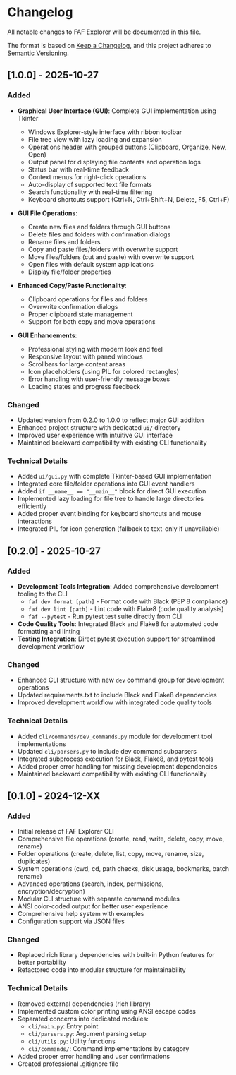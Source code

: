 # Changelog

All notable changes to FAF Explorer will be documented in this file.

The format is based on [Keep a Changelog](https://keepachangelog.com/en/1.0.0/),
and this project adheres to [Semantic Versioning](https://semver.org/spec/v2.0.0.html).

## [1.0.0] - 2025-10-27

### Added

- **Graphical User Interface (GUI)**: Complete GUI implementation using Tkinter
  - Windows Explorer-style interface with ribbon toolbar
  - File tree view with lazy loading and expansion
  - Operations header with grouped buttons (Clipboard, Organize, New, Open)
  - Output panel for displaying file contents and operation logs
  - Status bar with real-time feedback
  - Context menus for right-click operations
  - Auto-display of supported text file formats
  - Search functionality with real-time filtering
  - Keyboard shortcuts support (Ctrl+N, Ctrl+Shift+N, Delete, F5, Ctrl+F)

- **GUI File Operations**:
  - Create new files and folders through GUI buttons
  - Delete files and folders with confirmation dialogs
  - Rename files and folders
  - Copy and paste files/folders with overwrite support
  - Move files/folders (cut and paste) with overwrite support
  - Open files with default system applications
  - Display file/folder properties

- **Enhanced Copy/Paste Functionality**:
  - Clipboard operations for files and folders
  - Overwrite confirmation dialogs
  - Proper clipboard state management
  - Support for both copy and move operations

- **GUI Enhancements**:
  - Professional styling with modern look and feel
  - Responsive layout with paned windows
  - Scrollbars for large content areas
  - Icon placeholders (using PIL for colored rectangles)
  - Error handling with user-friendly message boxes
  - Loading states and progress feedback

### Changed

- Updated version from 0.2.0 to 1.0.0 to reflect major GUI addition
- Enhanced project structure with dedicated `ui/` directory
- Improved user experience with intuitive GUI interface
- Maintained backward compatibility with existing CLI functionality

### Technical Details

- Added `ui/gui.py` with complete Tkinter-based GUI implementation
- Integrated core file/folder operations into GUI event handlers
- Added `if __name__ == "__main__"` block for direct GUI execution
- Implemented lazy loading for file tree to handle large directories efficiently
- Added proper event binding for keyboard shortcuts and mouse interactions
- Integrated PIL for icon generation (fallback to text-only if unavailable)

## [0.2.0] - 2025-10-27

### Added

- **Development Tools Integration**: Added comprehensive development tooling to the CLI
  - `faf dev format [path]` - Format code with Black (PEP 8 compliance)
  - `faf dev lint [path]` - Lint code with Flake8 (code quality analysis)
  - `faf --pytest` - Run pytest test suite directly from CLI
- **Code Quality Tools**: Integrated Black and Flake8 for automated code formatting and linting
- **Testing Integration**: Direct pytest execution support for streamlined development workflow

### Changed

- Enhanced CLI structure with new `dev` command group for development operations
- Updated requirements.txt to include Black and Flake8 dependencies
- Improved development workflow with integrated code quality tools

### Technical Details

- Added `cli/commands/dev_commands.py` module for development tool implementations
- Updated `cli/parsers.py` to include dev command subparsers
- Integrated subprocess execution for Black, Flake8, and pytest tools
- Added proper error handling for missing development dependencies
- Maintained backward compatibility with existing CLI functionality

## [0.1.0] - 2024-12-XX

### Added

- Initial release of FAF Explorer CLI
- Comprehensive file operations (create, read, write, delete, copy, move, rename)
- Folder operations (create, delete, list, copy, move, rename, size, duplicates)
- System operations (cwd, cd, path checks, disk usage, bookmarks, batch rename)
- Advanced operations (search, index, permissions, encryption/decryption)
- Modular CLI structure with separate command modules
- ANSI color-coded output for better user experience
- Comprehensive help system with examples
- Configuration support via JSON files

### Changed

- Replaced rich library dependencies with built-in Python features for better portability
- Refactored code into modular structure for maintainability

### Technical Details

- Removed external dependencies (rich library)
- Implemented custom color printing using ANSI escape codes
- Separated concerns into dedicated modules:
  - `cli/main.py`: Entry point
  - `cli/parsers.py`: Argument parsing setup
  - `cli/utils.py`: Utility functions
  - `cli/commands/`: Command implementations by category
- Added proper error handling and user confirmations
- Created professional .gitignore file
